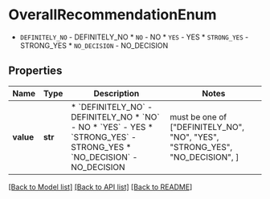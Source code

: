 # OverallRecommendationEnum

* `DEFINITELY_NO` - DEFINITELY_NO * `NO` - NO * `YES` - YES * `STRONG_YES` - STRONG_YES * `NO_DECISION` - NO_DECISION

## Properties
Name | Type | Description | Notes
------------ | ------------- | ------------- | -------------
**value** | **str** | * &#x60;DEFINITELY_NO&#x60; - DEFINITELY_NO * &#x60;NO&#x60; - NO * &#x60;YES&#x60; - YES * &#x60;STRONG_YES&#x60; - STRONG_YES * &#x60;NO_DECISION&#x60; - NO_DECISION |  must be one of ["DEFINITELY_NO", "NO", "YES", "STRONG_YES", "NO_DECISION", ]

[[Back to Model list]](../README.md#documentation-for-models) [[Back to API list]](../README.md#documentation-for-api-endpoints) [[Back to README]](../README.md)


